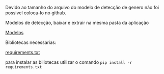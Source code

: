 Devido ao tamanho do arquivo do modelo de detecção de genero não foi possivel coloca-lo no github.

Modelos de detecção, baixar e extrair na mesma pasta da aplicação

[Modelos](https://unipead-my.sharepoint.com/:u:/g/personal/thalison_mota_aluno_unip_br/EYag531eLzhKoF0RKL1e3pABDacobU2GVGBWJea1h-oiAA?e=o3ZjTU)

Bibliotecas necessarias:

[requirements.txt](https://github.com/ThalisonLealMota/APS-2021-02/blob/main/requirements.txt)

para instalar as biliotecas utilizar o comando `pip install -r requirements.txt`
